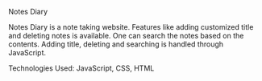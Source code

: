 Notes Diary

Notes Diary is a note taking website.
Features like adding customized title and deleting notes is available.
One can search the notes based on the contents.
Adding title, deleting and searching is handled through JavaScript.

Technologies Used: JavaScript, CSS, HTML
